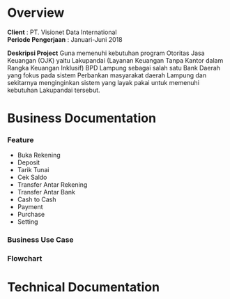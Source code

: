 <!-- TITLE: JEJAMA Bank Lampung -->


# Overview
**Client** : PT. Visionet Data International    
**Periode Pengerjaan** : Januari-Juni 2018

**Deskripsi Project**
Guna memenuhi kebutuhan program Otoritas Jasa Keuangan (OJK) yaitu Lakupandai (Layanan Keuangan Tanpa Kantor dalam Rangka Keuangan Inklusif) BPD Lampung sebagai salah satu Bank Daerah yang fokus pada sistem Perbankan masyarakat daerah Lampung dan sekitarnya menginginkan sistem yang layak pakai untuk memenuhi kebutuhan Lakupandai tersebut.

# Business Documentation
### Feature	

* Buka Rekening
* Deposit
* Tarik Tunai
* Cek Saldo
* Transfer Antar Rekening
* Transfer Antar Bank
* Cash to Cash
* Payment
* Purchase
* Setting


### Business Use Case	

### Flowchart	

# Technical Documentation